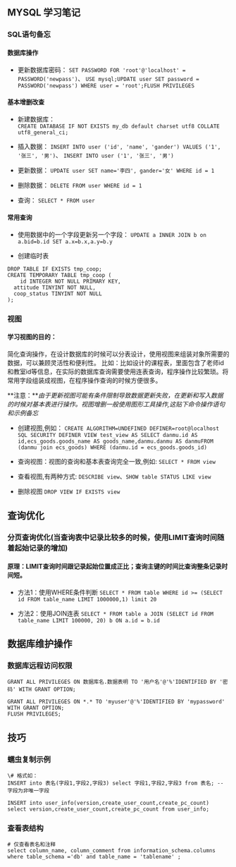 ## MYSQL 学习笔记

### SQL语句备忘

#### 数据库操作

* 更新数据库密码：
`SET PASSWORD FOR 'root'@'localhost' = PASSWORD('newpass')`、
`USE mysql;UPDATE user SET password = PASSWORD('newpass') WHERE user = 'root';FLUSH PRIVILEGES`


#### 基本增删改查
* 新建数据库：   
`CREATE DATABASE IF NOT EXISTS my_db default charset utf8 COLLATE utf8_general_ci;`   

* 插入数据：
`INSERT INTO user ('id', 'name', 'gander') VALUES ('1', '张三', '男')`、
`INSERT INTO user ('1', '张三', '男')`

* 更新数据：
`UPDATE user SET name='李四', gander='女' WHERE id = 1`

* 删除数据：
`DELETE FROM user WHERE id = 1`

* 查询：
`SELECT * FROM user`

#### 常用查询
* 使用数据中的一个字段更新另一个字段：
`UPDATE a INNER JOIN b on a.bid=b.id SET a.x=b.x,a.y=b.y `

* 创建临时表
```
DROP TABLE IF EXISTS tmp_coop;
CREATE TEMPORARY TABLE tmp_coop (
	id INTEGER NOT NULL PRIMARY KEY,
  attitude TINYINT NOT NULL,
  coop_status TINYINT NOT NULL
);
```

### 视图
#### 学习视图的目的：
简化查询操作，在设计数据库的时候可以分表设计，使用视图来组装对象所需要的数据，可以兼顾灵活性和便利性。
比如：比如设计的课程表，里面包含了老师id和教室id等信息，在实际的数据库查询需要使用连表查询，程序操作比较繁琐。将常用字段组装成视图，在程序操作查询的时候方便很多。

**注意：***由于更新视图可能有条件限制导致数据更新失败，在更新和写入数据的时候对基本表进行操作。视图增删一般使用图形工具操作,这贴下命令操作语句和示例备忘*

* 创建视图,例如：
    `CREATE ALGORITHM=UNDEFINED
    DEFINER=root@localhost
    SQL SECURITY DEFINER
    VIEW test_view AS
    SELECT danmu.id AS id,ecs_goods.goods_name AS goods_name,danmu.danmu AS danmuFROM (danmu join ecs_goods) WHERE (danmu.id = ecs_goods.goods_id)`

* 查询视图：视图的查询和基本表查询完全一致,例如:
`SELECT * FROM view`

* 查看视图,有两种方式:
`DESCRIBE view`、`SHOW table STATUS LIKE view`

* 删除视图
`DROP VIEW IF EXISTS view`

## 查询优化

### 分页查询优化(当查询表中记录比较多的时候，使用LIMIT查询时间随着起始记录的增加)

#### 原理：LIMIT查询时间跟记录起始位置成正比；查询主键的时间比查询整条记录时间短。

* 方法1：使用WHERE条件判断
`SELECT * FROM table WHERE id >= (SELECT id FROM table_name LIMIT 1000000,1) limit 20`

* 方法2：使用JOIN连表
`SELECT * FROM table a JOIN (SELECT id FROM table_name LIMIT 100000, 20) b ON a.id = b.id`


## 数据库维护操作

### 数据库远程访问权限
```
GRANT ALL PRIVILEGES ON 数据库名.数据表明 TO '用户名'@'%'IDENTIFIED BY '密码' WITH GRANT OPTION;

GRANT ALL PRIVILEGES ON *.* TO 'myuser'@'%'IDENTIFIED BY 'mypassword' WITH GRANT OPTION;
FLUSH PRIVILEGES;
```
## 技巧

### 蠕虫复制示例
```
\# 格式如：
INSERT into 表名(字段1,字段2,字段3) select 字段1,字段2,字段3 from 表名; -- 字段为非唯一字段

INSERT into user_info(version,create_user_count,create_pc_count) select version,create_user_count,create_pc_count from user_info;
```

### 查看表结构
```
# 仅查看表名和注释
select column_name, column_comment from information_schema.columns where table_schema ='db' and table_name = 'tablename' ;
```

